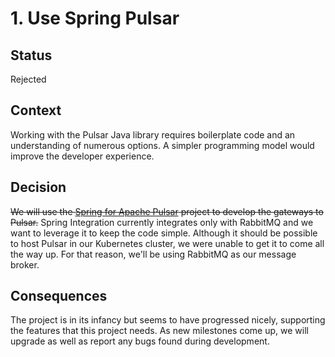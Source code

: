 # 1. Use Spring Pulsar

## Status
Rejected

## Context
Working with the Pulsar Java library requires boilerplate code and an understanding of numerous options. A simpler programming model would improve the developer experience.

## Decision
~~We will use the [Spring for Apache Pulsar](https://github.com/spring-projects-experimental/spring-pulsar) project to develop the gateways to Pulsar.~~ Spring Integration currently integrates only with RabbitMQ and we want to leverage it to keep the code simple. Although it should be possible to host Pulsar in our Kubernetes cluster, we were unable to get it to come all the way up.  For that reason, we'll be using RabbitMQ as our message broker.

## Consequences
The project is in its infancy but seems to have progressed nicely, supporting the features that this project needs. As new milestones come up, we will upgrade as well as report any bugs found during development.